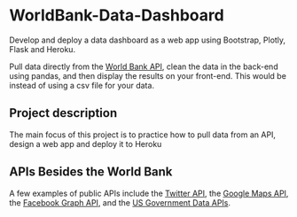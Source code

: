 # WorldBank-Data-Dashboard

Develop and deploy a data dashboard as a web app using Bootstrap, Plotly, Flask and Heroku.

Pull data directly from the [World Bank API](), clean the data in the back-end using pandas, and then display the results on your front-end. This would be instead of using a csv file for your data.

## Project description

The main focus of this project is to practice how to pull data from an API, design a web app and deploy it to Heroku

## APIs Besides the World Bank
A few examples of public APIs include the [Twitter API](https://developer.twitter.com/en/docs), the [Google Maps API](https://mapsplatform.google.com/), the [Facebook Graph API](https://developers.facebook.com/docs/graph-api), and the [US Government Data APIs](https://data.gov/developers/apis/).



